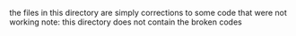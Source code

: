 the files in this directory are simply corrections to
some code that were not working
note: this directory does not contain the broken codes